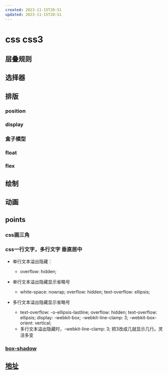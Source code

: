 ```yaml
---
created: 2023-11-15T20:51
updated: 2023-11-15T20:51
---
```

# css css3

## 层叠规则

## 选择器

## 排版

### position

### display

### 盒子模型

### float

### flex

## 绘制

## 动画

## points

### css画三角

### css一行文字，多行文字 垂直居中

- 单行文本溢出隐藏：

	- overflow: hidden;

- 单行文本溢出隐藏显示省略号

	- white-space: nowrap;
overflow: hidden;
text-overflow: ellipsis;

- 多行文本溢出隐藏显示省略号

	- text-overflow: -o-ellipsis-lastline;
overflow: hidden;
text-overflow: ellipsis;
display: -webkit-box;
-webkit-line-clamp: 3;
-webkit-box-orient: vertical;
	- 多行文本溢出隐藏时，-webkit-line-clamp: 3; 把3改成几就显示几行。灵活多变

### [box-shadow](https://developer.mozilla.org/zh-CN/docs/Web/CSS/box-shadow)

## [地址](https://lhammer.cn/You-need-to-know-css/#/zh-cn/inner-rounding)


